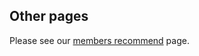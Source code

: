 <section class="content">

# Other pages

Please see our [members recommend](./members_recommend.html) page.

</section>
